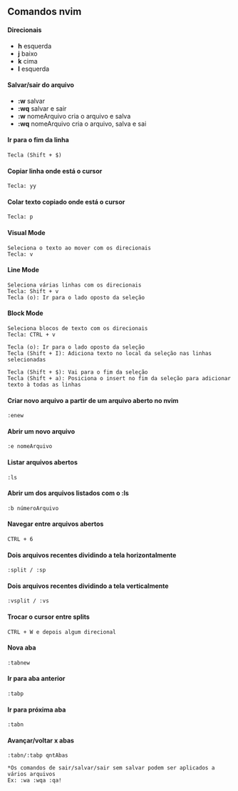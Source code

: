 
## Comandos nvim

#### Direcionais
- **h** esquerda
- **j** baixo
- **k** cima
- **l** esquerda

#### Salvar/sair do arquivo
- **:w** salvar
- **:wq** salvar e sair
- **:w** nomeArquivo cria o arquivo e salva
- **:wq** nomeArquivo cria o arquivo, salva e sai

#### Ir para o fim da linha
    Tecla (Shift + $)

#### Copiar linha onde está o cursor 
    Tecla: yy
    
#### Colar texto copiado onde está o cursor
    Tecla: p

#### Visual Mode 
    Seleciona o texto ao mover com os direcionais
    Tecla: v
    
#### Line Mode
    Seleciona várias linhas com os direcionais
    Tecla: Shift + v
    Tecla (o): Ir para o lado oposto da seleção

#### Block Mode
    Seleciona blocos de texto com os direcionais
    Tecla: CTRL + v
    
    Tecla (o): Ir para o lado oposto da seleção
    Tecla (Shift + I): Adiciona texto no local da seleção nas linhas selecionadas
    
    Tecla (Shift + $): Vai para o fim da seleção
    Tecla (Shift + a): Posiciona o insert no fim da seleção para adicionar texto à todas as linhas
    
#### Criar novo arquivo a partir de um arquivo aberto no nvim
    :enew
    
#### Abrir um novo arquivo
    :e nomeArquivo
    
#### Listar arquivos abertos
    :ls
    
#### Abrir um dos arquivos listados com o :ls
    :b númeroArquivo
    
#### Navegar entre arquivos abertos
    CTRL + 6
    
#### Dois arquivos recentes dividindo a tela horizontalmente
    :split / :sp   
    
#### Dois arquivos recentes dividindo a tela verticalmente
    :vsplit / :vs   
    
#### Trocar o cursor entre splits
    CTRL + W e depois algum direcional
    
#### Nova aba
    :tabnew
 
#### Ir para aba anterior
    :tabp
    
#### Ir para próxima aba
    :tabn

#### Avançar/voltar x abas
    :tabn/:tabp qntAbas
    
    *Os comandos de sair/salvar/sair sem salvar podem ser aplicados a vários arquivos
    Ex: :wa :wqa :qa!
